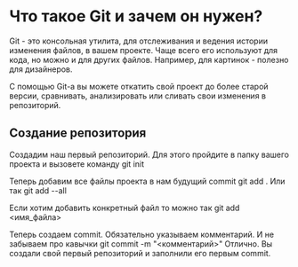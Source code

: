 
# Что такое Git и зачем он нужен?

Git - это консольная утилита, для отслеживания и ведения истории изменения файлов, в вашем проекте. Чаще всего его используют для кода, но можно и для других файлов. Например, для картинок - полезно для дизайнеров.

С помощью Git-a вы можете откатить свой проект до более старой версии, сравнивать, анализировать или сливать свои изменения в репозиторий.

## Создание репозитория

Создадим наш первый репозиторий. Для этого пройдите в папку вашего проекта и вызовете команду
git init

Теперь добавим все файлы проекта в нам будущий commit
git add .
Или так
git add --all

Если хотим добавить конкретный файл то можно так
git add <имя_файла> 

Теперь создаем commit. Обязательно указываем комментарий.
И не забываем про кавычки
git commit -m "<комментарий>"
Отлично. Вы создали свой первый репозиторий и заполнили его первым commit.
